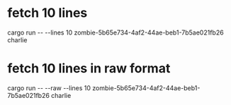 
# fetch 10 lines
cargo run --  --lines 10 zombie-5b65e734-4af2-44ae-beb1-7b5ae021fb26 charlie

# fetch 10 lines in raw format
cargo run --  --raw --lines 10  zombie-5b65e734-4af2-44ae-beb1-7b5ae021fb26 charlie

